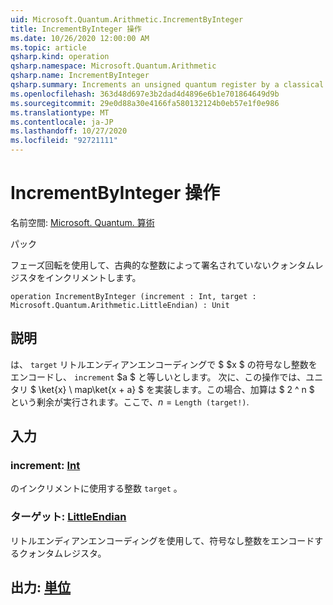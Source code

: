 ```yaml
---
uid: Microsoft.Quantum.Arithmetic.IncrementByInteger
title: IncrementByInteger 操作
ms.date: 10/26/2020 12:00:00 AM
ms.topic: article
qsharp.kind: operation
qsharp.namespace: Microsoft.Quantum.Arithmetic
qsharp.name: IncrementByInteger
qsharp.summary: Increments an unsigned quantum register by a classical integer, using phase rotations.
ms.openlocfilehash: 363d48d697e3b2dad4d4896e6b1e701864649d9b
ms.sourcegitcommit: 29e0d88a30e4166fa580132124b0eb57e1f0e986
ms.translationtype: MT
ms.contentlocale: ja-JP
ms.lasthandoff: 10/27/2020
ms.locfileid: "92721111"
---
```

# <a name="incrementbyinteger-operation"></a>IncrementByInteger 操作

名前空間: [Microsoft. Quantum. 算術](xref:Microsoft.Quantum.Arithmetic)

パック [](https://nuget.org/packages/)


フェーズ回転を使用して、古典的な整数によって署名されていないクォンタムレジスタをインクリメントします。

```qsharp
operation IncrementByInteger (increment : Int, target : Microsoft.Quantum.Arithmetic.LittleEndian) : Unit
```


## <a name="description"></a>説明

は、 `target` リトルエンディアンエンコーディングで $ $x $ の符号なし整数をエンコードし、 `increment` $a $ と等しいとします。
次に、この操作では、ユニタリ $ \ket{x} \ map\ket{x + a} $ を実装します。この場合、加算は $ 2 ^ n $ という剰余が実行されます。ここで、$n = \texttt{Length (target!)}$.

## <a name="input"></a>入力

### <a name="increment--int"></a>increment: [Int](xref:microsoft.quantum.lang-ref.int)

のインクリメントに使用する整数 `target` 。


### <a name="target--littleendian"></a>ターゲット: [LittleEndian](xref:Microsoft.Quantum.Arithmetic.LittleEndian)

リトルエンディアンエンコーディングを使用して、符号なし整数をエンコードするクォンタムレジスタ。



## <a name="output--unit"></a>出力: [単位](xref:microsoft.quantum.lang-ref.unit)

